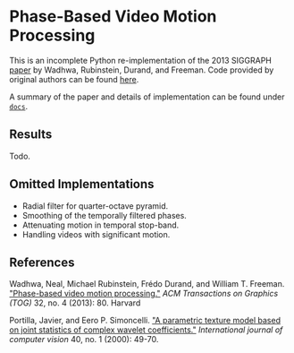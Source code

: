 # Phase-Based Video Motion Processing

This is an incomplete Python re-implementation of the 2013 SIGGRAPH [paper][1] by Wadhwa, Rubinstein, Durand, and Freeman.  Code provided by original authors can be found [here](http://people.csail.mit.edu/nwadhwa/phase-video/).

A summary of the paper and details of implementation can be found under [`docs`](./docs).

## Results

Todo.

## Omitted Implementations
- Radial filter for quarter-octave pyramid.
- Smoothing of the temporally filtered phases.
- Attenuating motion in temporal stop-band.
- Handling videos with significant motion.

## References 

Wadhwa, Neal, Michael Rubinstein, Frédo Durand, and William T. Freeman. ["Phase-based video motion processing."][1] _ACM Transactions on Graphics (TOG)_ 32, no. 4 (2013): 80.
Harvard	

Portilla, Javier, and Eero P. Simoncelli. ["A parametric texture model based on joint statistics of complex wavelet coefficients."][2] _International journal of computer vision_ 40, no. 1 (2000): 49-70.

[1]: http://people.csail.mit.edu/nwadhwa/phase-video/phase-video.pdf
[2]: https://www.cns.nyu.edu/pub/eero/portilla99-reprint.pdf
